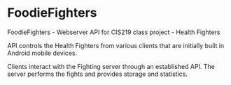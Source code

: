 FoodieFighters
==============

FoodieFighters - Webserver API for CIS219 class project - Health Fighters


API controls the Health Fighters from various clients that are initially built in
Android mobile devices.

Clients interact with the Fighting server through an established API.
The server performs the fights and provides storage and statistics.